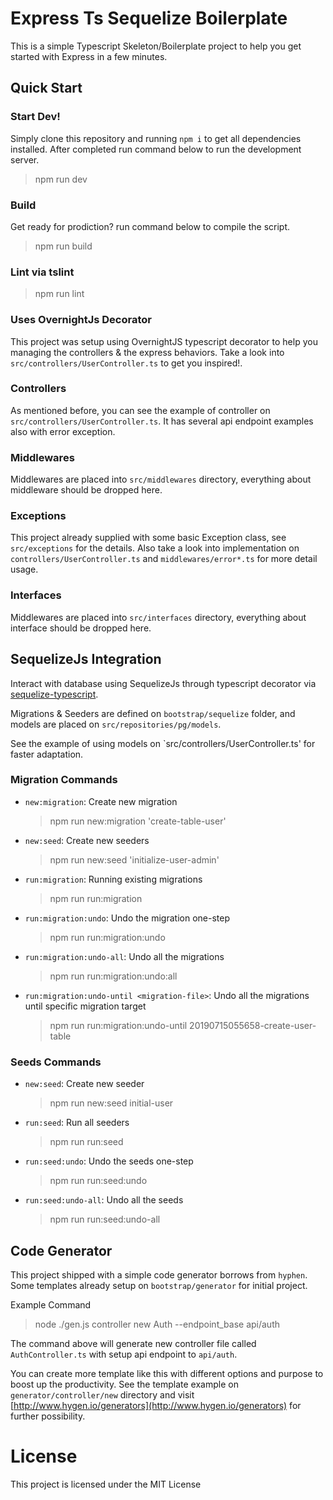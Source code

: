 # Express Ts Sequelize Boilerplate

This is a simple Typescript Skeleton/Boilerplate project to help you get started with Express in a few minutes.

## Quick Start

### Start Dev!

Simply clone this repository and running `npm i` to get all dependencies installed. After completed run command below to run the development server.

> npm run dev

### Build

Get ready for prodiction? run command below to compile the script.

> npm run build

### Lint via tslint

> npm run lint

### Uses OvernightJs Decorator

This project was setup using OvernightJS typescript decorator to help you managing the controllers & the express behaviors. Take a look into `src/controllers/UserController.ts` to get you inspired!.

### Controllers

As mentioned before, you can see the example of controller on `src/controllers/UserController.ts`. It has several api endpoint examples also with error exception.

### Middlewares

Middlewares are placed into `src/middlewares` directory, everything about middleware should be dropped here.

### Exceptions

This project already supplied with some basic Exception class, see `src/exceptions` for the details. Also take a look into implementation on `controllers/UserController.ts` and `middlewares/error*.ts` for more detail usage.

### Interfaces

Middlewares are placed into `src/interfaces` directory, everything about interface should be dropped here.

## SequelizeJs Integration

Interact with database using SequelizeJs through typescript decorator via [sequelize-typescript](https://github.com/RobinBuschmann/sequelize-typescript).

Migrations & Seeders are defined on `bootstrap/sequelize` folder, and models are placed on `src/repositories/pg/models`. 

See the example of using models on `src/controllers/UserController.ts' for faster adaptation.

### Migration Commands

- `new:migration`: Create new migration 

  > npm run new:migration 'create-table-user'

- `new:seed`: Create new seeders

  > npm run new:seed 'initialize-user-admin'

- `run:migration`: Running existing migrations

  > npm run run:migration

- `run:migration:undo`: Undo the migration one-step 

  > npm run run:migration:undo

- `run:migration:undo-all`: Undo all the migrations

  > npm run run:migration:undo:all

- `run:migration:undo-until <migration-file>`: Undo all the migrations until specific migration target

  > npm run run:migration:undo-until 20190715055658-create-user-table


### Seeds Commands

- `new:seed`: Create new seeder

  > npm run new:seed initial-user

- `run:seed`: Run all seeders

  > npm run run:seed

- `run:seed:undo`: Undo the seeds one-step

  > npm run run:seed:undo

- `run:seed:undo-all`: Undo all the seeds

  > npm run run:seed:undo-all


## Code Generator

This project shipped with a simple code generator borrows from `hyphen`. Some templates already setup on `bootstrap/generator` for initial project.

Example Command

> node ./gen.js controller new Auth --endpoint_base api/auth

The command above will generate new controller file called `AuthController.ts` with setup api endpoint to `api/auth`.

You can create more template like this with different options and purpose to boost up the productivity. See the template example on `generator/controller/new` directory and visit [http://www.hygen.io/generators](http://www.hygen.io/generators) for further possibility.

# License

This project is licensed under the MIT License 
